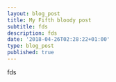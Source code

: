 ```yaml
---
layout: blog_post
title: My Fifth bloody post
subtitle: fds
description: fds
date: '2018-04-26T02:28:22+01:00'
type: blog_post
published: true
---
```

fds
